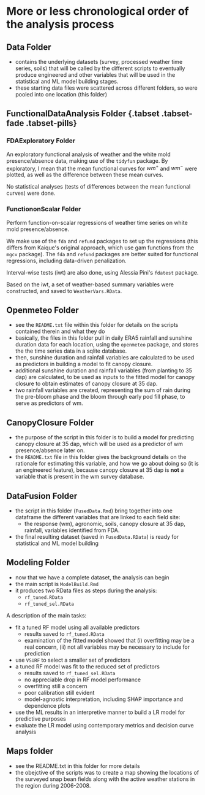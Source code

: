 # More or less chronological order of the analysis process

## Data Folder

-   contains the underlying datasets (survey, processed weather time series, soils) that will be called by the different scripts to eventually produce engineered and other variables that will be used in the statistical and ML model building stages.
-   these starting data files were scattered across different folders, so were pooled into one location (this folder)

## FunctionalDataAnalysis Folder {.tabset .tabset-fade .tabset-pills}

### FDAExploratory Folder

An exploratory functional analysis of weather and the white mold presence/absence data, making use of the `tidyfun` package. By exploratory, I mean that the mean functional curves for $wm^+$ and $wm^-$ were plotted, as well as the difference between these mean curves.

No statistical analyses (tests of differences between the mean functional curves) were done.

### FunctiononScalar Folder

Perform function-on-scalar regressions of weather time series on white mold presence/absence.

We make use of the `fda` and `refund` packages to set up the regressions (this differs from Kaique's original approach, which use gam functions from the `mgcv` package). The `fda` and `refund` packages are better suited for functional regressions, including data-driven penalization.

Interval-wise tests (iwt) are also done, using Alessia Pini's `fdatest` package.

Based on the iwt, a set of weather-based summary variables were constructed, and saved to `WeatherVars.RData`.

## Openmeteo Folder

-   see the `README.txt` file within this folder for details on the scripts contained therein and what they do
-   basically, the files in this folder pull in daily ERA5 rainfall and sunshine duration data for each location, using the `openmeteo` package, and stores the the time series data in a sqlite database.
-   then, sunshine duration and rainfall variables are calculated to be used as predictors in building a model to fit canopy closure.
-   additional sunshine duration and rainfall variables (from planting to 35 dap) are calculated, to be used as inputs to the fitted model for canopy closure to obtain estimates of canopy closure at 35 dap.
-   two rainfall variables are created, representing the sum of rain during the pre-bloom phase and the bloom through early pod fill phase, to serve as predictors of wm.

## CanopyClosure Folder

-   the purpose of the script in this folder is to build a model for predicting canopy closure at 35 dap, which will be used as a predictor of wm presence/absence later on.
-   the `README.txt` file in this folder gives the background details on the rationale for estimating this variable, and how we go about doing so (it is an engineered feature), because canopy closure at 35 dap is **not** a variable that is present in the wm survey database.

## DataFusion Folder

-   the script in this folder (`FusedData.Rmd`) bring together into one dataframe the different variables that are linked to each field site:
    -   the response (wm), agronomic, soils, canopy closure at 35 dap, rainfall, variables identified from FDA.
-   the final resulting dataset (saved in `FusedData.RData`) is ready for statistical and ML model building

## Modeling Folder

-   now that we have a complete dataset, the analysis can begin
-   the main script is `ModelBuild.Rmd`
-   it produces two RData files as steps during the analysis:
    -   `rf_tuned.RData`
    -   `rf_tuned_sel.RData`

A description of the main tasks:

-   fit a tuned RF model using all available predictors
    -   results saved to `rf_tuned.RData`
    -   examination of the fitted model showed that (i) overfitting may be a real concern, (ii) not all variables may be necessary to include for prediction
-   use `VSURF` to select a smaller set of predictors
-   a tuned RF model was fit to the reduced set of predictors
    -   results saved to `rf_tuned_sel.RData`
    -   no appreciable drop in RF model performance
    -   overfitting still a concern
    -   poor calibration still evident
    -   model-agnostic interpretation, including SHAP importance and dependence plots
-   use the ML results in an interpretive manner to build a LR model for predictive purposes
-   evaluate the LR model using contemporary metrics and decision curve analysis

## Maps folder

-   see the README.txt in this folder for more details
-   the obejctive of the scripts was to create a map showing the locations of the surveyed snap bean fields along with the active weather stations in the region during 2006-2008.
